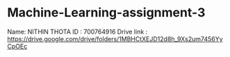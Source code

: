 # Machine-Learning-assignment-3
Name: NITHIN THOTA
ID : 700764916
Drive link : https://drive.google.com/drive/folders/1MBHCtXEJD12d8h_9Xs2um7456YyCpOEc
